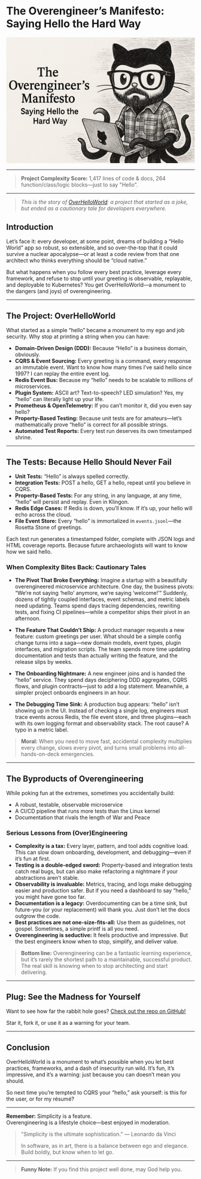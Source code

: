 # The Overengineer’s Manifesto: Saying Hello the Hard Way

![Overengineering in Action](media/over.png)

---

> **Project Complexity Score:** 1,417 lines of code & docs, 264 function/class/logic blocks—just to say "Hello".

---

> _This is the story of [OverHelloWorld](https://github.com/copyleftdev/OverHelloWorld): a project that started as a joke, but ended as a cautionary tale for developers everywhere._

## Introduction

Let’s face it: every developer, at some point, dreams of building a “Hello World” app so robust, so extensible, and so over-the-top that it could survive a nuclear apocalypse—or at least a code review from that one architect who thinks everything should be “cloud native.”

But what happens when you follow every best practice, leverage every framework, and refuse to stop until your greeting is observable, replayable, and deployable to Kubernetes? You get OverHelloWorld—a monument to the dangers (and joys) of overengineering.

---

## The Project: OverHelloWorld

What started as a simple “hello” became a monument to my ego and job security. Why stop at printing a string when you can have:

- **Domain-Driven Design (DDD):** Because “Hello” is a business domain, obviously.
- **CQRS & Event Sourcing:** Every greeting is a command, every response an immutable event. Want to know how many times I’ve said hello since 1997? I can replay the entire event log.
- **Redis Event Bus:** Because my “hello” needs to be scalable to millions of microservices.
- **Plugin System:** ASCII art? Text-to-speech? LED simulation? Yes, my “hello” can literally light up your life.
- **Prometheus & OpenTelemetry:** If you can’t monitor it, did you even say hello?
- **Property-Based Testing:** Because unit tests are for amateurs—let’s mathematically prove “hello” is correct for all possible strings.
- **Automated Test Reports:** Every test run deserves its own timestamped shrine.

---

## The Tests: Because Hello Should Never Fail

- **Unit Tests:** “Hello” is always spelled correctly.
- **Integration Tests:** POST a hello, GET a hello, repeat until you believe in CQRS.
- **Property-Based Tests:** For any string, in any language, at any time, “hello” will persist and replay. Even in Klingon.
- **Redis Edge Cases:** If Redis is down, you’ll know. If it’s up, your hello will echo across the cloud.
- **File Event Store:** Every “hello” is immortalized in `events.jsonl`—the Rosetta Stone of greetings.

Each test run generates a timestamped folder, complete with JSON logs and HTML coverage reports. Because future archaeologists will want to know how we said hello.

### When Complexity Bites Back: Cautionary Tales

- **The Pivot That Broke Everything:**
  Imagine a startup with a beautifully overengineered microservice architecture. One day, the business pivots: “We’re not saying ‘hello’ anymore, we’re saying ‘welcome!’” Suddenly, dozens of tightly coupled interfaces, event schemas, and metric labels need updating. Teams spend days tracing dependencies, rewriting tests, and fixing CI pipelines—while a competitor ships their pivot in an afternoon.

- **The Feature That Couldn’t Ship:**
  A product manager requests a new feature: custom greetings per user. What should be a simple config change turns into a saga—new domain models, event types, plugin interfaces, and migration scripts. The team spends more time updating documentation and tests than actually writing the feature, and the release slips by weeks.

- **The Onboarding Nightmare:**
  A new engineer joins and is handed the “hello” service. They spend days deciphering DDD aggregates, CQRS flows, and plugin contracts—just to add a log statement. Meanwhile, a simpler project onboards engineers in an hour.

- **The Debugging Time Sink:**
  A production bug appears: “hello” isn’t showing up in the UI. Instead of checking a single log, engineers must trace events across Redis, the file event store, and three plugins—each with its own logging format and observability stack. The root cause? A typo in a metric label.

> **Moral:** When you need to move fast, accidental complexity multiplies every change, slows every pivot, and turns small problems into all-hands-on-deck emergencies.

---

## The Byproducts of Overengineering

While poking fun at the extremes, sometimes you accidentally build:
- A robust, testable, observable microservice
- A CI/CD pipeline that runs more tests than the Linux kernel
- Documentation that rivals the length of War and Peace

### Serious Lessons from (Over)Engineering

- **Complexity is a tax:** Every layer, pattern, and tool adds cognitive load. This can slow down onboarding, development, and debugging—even if it’s fun at first.
- **Testing is a double-edged sword:** Property-based and integration tests catch real bugs, but can also make refactoring a nightmare if your abstractions aren’t stable.
- **Observability is invaluable:** Metrics, tracing, and logs make debugging easier and production safer. But if you need a dashboard to say “hello,” you might have gone too far.
- **Documentation is a legacy:** Overdocumenting can be a time sink, but future-you (or your replacement) will thank you. Just don’t let the docs outgrow the code.
- **Best practices are not one-size-fits-all:** Use them as guidelines, not gospel. Sometimes, a simple printf is all you need.
- **Overengineering is seductive:** It feels productive and impressive. But the best engineers know when to stop, simplify, and deliver value.

> **Bottom line:** Overengineering can be a fantastic learning experience, but it’s rarely the shortest path to a maintainable, successful product. The real skill is knowing when to stop architecting and start delivering.

---

## Plug: See the Madness for Yourself

Want to see how far the rabbit hole goes? [Check out the repo on GitHub!](https://github.com/copyleftdev/OverHelloWorld)

Star it, fork it, or use it as a warning for your team.

---

## Conclusion

OverHelloWorld is a monument to what’s possible when you let best practices, frameworks, and a dash of insecurity run wild. It’s fun, it’s impressive, and it’s a warning: just because you can doesn’t mean you should.

So next time you’re tempted to CQRS your “hello,” ask yourself: is this for the user, or for my résumé?

---

**Remember:**
Simplicity is a feature.  
Overengineering is a lifestyle choice—best enjoyed in moderation.

> "Simplicity is the ultimate sophistication." — Leonardo da Vinci
>
> In software, as in art, there is a balance between ego and elegance. Build boldly, but know when to let go.

---

> **Funny Note:** If you find this project well done, may God help you.
